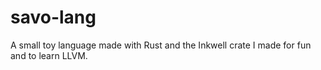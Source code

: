 # savo-lang

A small toy language made with Rust and the Inkwell crate I made for fun and to learn LLVM.
